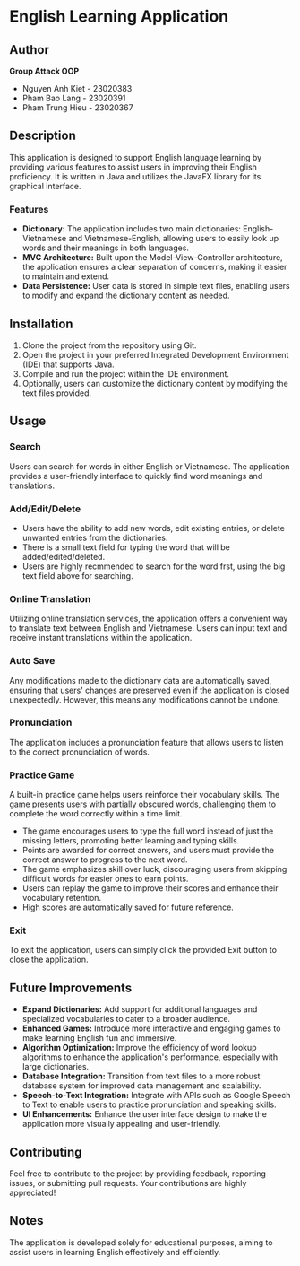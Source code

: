 # English Learning Application

## Author

**Group Attack OOP**
- Nguyen Anh Kiet - 23020383
- Pham Bao Lang - 23020391
- Pham Trung Hieu - 23020367

## Description

This application is designed to support English language learning by providing various features to assist users in improving their English proficiency. It is written in Java and utilizes the JavaFX library for its graphical interface.

### Features

- **Dictionary:** The application includes two main dictionaries: English-Vietnamese and Vietnamese-English, allowing users to easily look up words and their meanings in both languages.
- **MVC Architecture:** Built upon the Model-View-Controller architecture, the application ensures a clear separation of concerns, making it easier to maintain and extend.
- **Data Persistence:** User data is stored in simple text files, enabling users to modify and expand the dictionary content as needed.

## Installation

1. Clone the project from the repository using Git.
2. Open the project in your preferred Integrated Development Environment (IDE) that supports Java.
3. Compile and run the project within the IDE environment.
4. Optionally, users can customize the dictionary content by modifying the text files provided.

## Usage

### Search
Users can search for words in either English or Vietnamese. The application provides a user-friendly interface to quickly find word meanings and translations.

### Add/Edit/Delete
- Users have the ability to add new words, edit existing entries, or delete unwanted entries from the dictionaries.
- There is a small text field for typing the word that will be added/edited/deleted.
- Users are highly recmmended to search for the word frst, using the big text field above for searching.

### Online Translation
Utilizing online translation services, the application offers a convenient way to translate text between English and Vietnamese. Users can input text and receive instant translations within the application.

### Auto Save
Any modifications made to the dictionary data are automatically saved, ensuring that users' changes are preserved even if the application is closed unexpectedly. However, this means any modifications cannot be undone.

### Pronunciation
The application includes a pronunciation feature that allows users to listen to the correct pronunciation of words.

### Practice Game
A built-in practice game helps users reinforce their vocabulary skills. The game presents users with partially obscured words, challenging them to complete the word correctly within a time limit.
- The game encourages users to type the full word instead of just the missing letters, promoting better learning and typing skills.
- Points are awarded for correct answers, and users must provide the correct answer to progress to the next word.
- The game emphasizes skill over luck, discouraging users from skipping difficult words for easier ones to earn points.
- Users can replay the game to improve their scores and enhance their vocabulary retention.
- High scores are automatically saved for future reference.

### Exit
To exit the application, users can simply click the provided Exit button to close the application.

## Future Improvements

- **Expand Dictionaries:** Add support for additional languages and specialized vocabularies to cater to a broader audience.
- **Enhanced Games:** Introduce more interactive and engaging games to make learning English fun and immersive.
- **Algorithm Optimization:** Improve the efficiency of word lookup algorithms to enhance the application's performance, especially with large dictionaries.
- **Database Integration:** Transition from text files to a more robust database system for improved data management and scalability.
- **Speech-to-Text Integration:** Integrate with APIs such as Google Speech to Text to enable users to practice pronunciation and speaking skills.
- **UI Enhancements:** Enhance the user interface design to make the application more visually appealing and user-friendly.

## Contributing

Feel free to contribute to the project by providing feedback, reporting issues, or submitting pull requests. Your contributions are highly appreciated!

## Notes

The application is developed solely for educational purposes, aiming to assist users in learning English effectively and efficiently.
